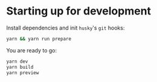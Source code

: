 # Starting up for development

Install dependencies and init `husky`'s `git` hooks:

```sh
yarn && yarn run prepare
```

You are ready to go:

```sh
yarn dev
yarn build
yarn preview
```
